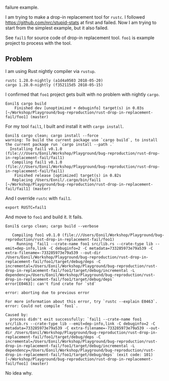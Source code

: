 
failure example.


I am trying to make a drop-in replacement tool for `rustc`.
I followed https://github.com/nrc/stupid-stats at first and failed.
Now I am trying to start from the simplest example, but it also failed.

See `fail1` for source code of drop-in replacement tool.
`foo1` is example project to process with the tool.


Problem
-------
I am using Rust nightly compiler via `rustup`.

    rustc 1.28.0-nightly (a1d4a9503 2018-05-20)
    cargo 1.28.0-nightly (f352115d5 2018-05-15)

I confirmed that `foo1` project gets built with no problem with nightly `cargo`.

    Eonil$ cargo build
        Finished dev [unoptimized + debuginfo] target(s) in 0.03s
    [~/Workshop/Playground/bug-reproduction/rust-drop-in-replacement-fail/foo1] (master)

For my tool `fail1`, I built and install it with `cargo install`.

    Eonil$ cargo clean; cargo install --force
    warning: To build the current package use `cargo build`, to install the current package run `cargo install --path .`
      Installing fail1 v0.1.0 (file:///Users/Eonil/Workshop/Playground/bug-reproduction/rust-drop-in-replacement-fail/fail1)
       Compiling fail1 v0.1.0 (file:///Users/Eonil/Workshop/Playground/bug-reproduction/rust-drop-in-replacement-fail/fail1)
        Finished release [optimized] target(s) in 0.82s
       Replacing /Users/Eonil/.cargo/bin/fail1
    [~/Workshop/Playground/bug-reproduction/rust-drop-in-replacement-fail/fail1] (master)
    
And I override `rustc` with `fail1`.

    export RUSTC=fail1

And move to `foo1` and build it. It fails.

    Eonil$ cargo clean; cargo build --verbose

       Compiling foo1 v0.1.0 (file:///Users/Eonil/Workshop/Playground/bug-reproduction/rust-drop-in-replacement-fail/foo1)
         Running `fail1 --crate-name foo1 src/lib.rs --crate-type lib --emit=dep-info,link -C debuginfo=2 -C metadata=733285973e79a539 -C extra-filename=-733285973e79a539 --out-dir /Users/Eonil/Workshop/Playground/bug-reproduction/rust-drop-in-replacement-fail/foo1/target/debug/deps -C incremental=/Users/Eonil/Workshop/Playground/bug-reproduction/rust-drop-in-replacement-fail/foo1/target/debug/incremental -L dependency=/Users/Eonil/Workshop/Playground/bug-reproduction/rust-drop-in-replacement-fail/foo1/target/debug/deps`
    error[E0463]: can't find crate for `std`

    error: aborting due to previous error

    For more information about this error, try `rustc --explain E0463`.
    error: Could not compile `foo1`.

    Caused by:
      process didn't exit successfully: `fail1 --crate-name foo1 src/lib.rs --crate-type lib --emit=dep-info,link -C debuginfo=2 -C metadata=733285973e79a539 -C extra-filename=-733285973e79a539 --out-dir /Users/Eonil/Workshop/Playground/bug-reproduction/rust-drop-in-replacement-fail/foo1/target/debug/deps -C incremental=/Users/Eonil/Workshop/Playground/bug-reproduction/rust-drop-in-replacement-fail/foo1/target/debug/incremental -L dependency=/Users/Eonil/Workshop/Playground/bug-reproduction/rust-drop-in-replacement-fail/foo1/target/debug/deps` (exit code: 101)
    [~/Workshop/Playground/bug-reproduction/rust-drop-in-replacement-fail/foo1] (master)

No idea why.

